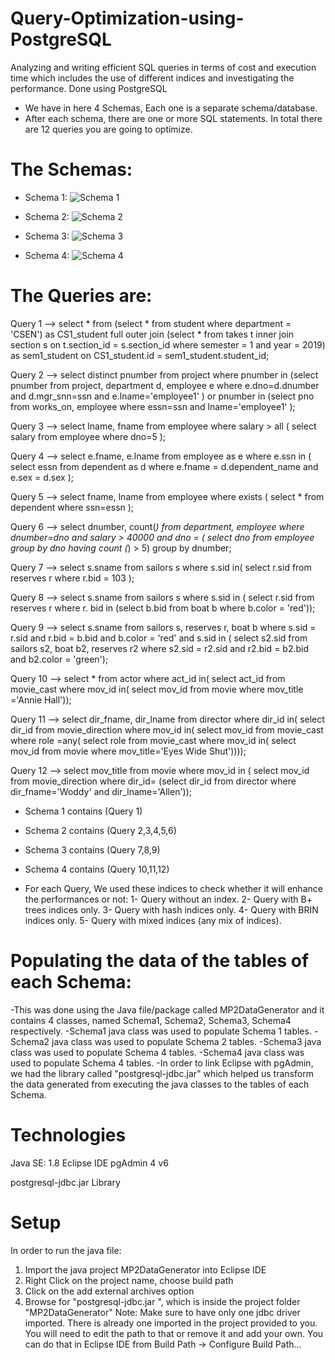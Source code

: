 # Query-Optimization-using-PostgreSQL
Analyzing and writing efficient SQL queries in terms of cost and execution time which includes the use of different indices and investigating the performance. Done using PostgreSQL

* We have in here 4 Schemas, Each one is a separate schema/database.
* After each schema, there are one or more SQL statements. In total there are 12 queries you are going to optimize.

# The Schemas:

* Schema 1:
![Schema 1](https://user-images.githubusercontent.com/105018459/176202995-14647a64-a8d8-4606-a494-941ee735f9e8.PNG)

* Schema 2:
![Schema 2](https://user-images.githubusercontent.com/105018459/176203113-73713a97-fedc-46ac-8ac4-bd155179eecd.PNG)

* Schema 3:
![Schema 3](https://user-images.githubusercontent.com/105018459/176203161-1e8aed4e-228e-4a9d-8516-c9ac344b0304.PNG)

* Schema 4:
![Schema 4](https://user-images.githubusercontent.com/105018459/176203210-a24bf990-1c91-4074-a18f-a1f05d9c7c9c.PNG)


# The Queries are:
 
Query 1 -->  select * 
from (select * 
from student 
where 
department = 'CSEN') as CS1_student 
full outer join
(select * 
from takes t inner join section s 
on t.section_id = s.section_id 
where semester = 1 
and 
year = 2019) as sem1_student 
on CS1_student.id = sem1_student.student_id; 


Query 2 --> select distinct pnumber 
from project 
where pnumber in
(select pnumber 
from project, department d, employee e 
where e.dno=d.dnumber 
and 
 d.mgr_snn=ssn 
and 
 e.lname='employee1' ) 
or 
pnumber in
(select pno 
 from works_on, employee 
 where essn=ssn and lname='employee1' ); 

    
Query 3 --> select lname, fname 
from employee 
where salary > all ( 
select salary 
from employee 
where dno=5 );


Query 4 --> select e.fname, e.lname 
from employee as e 
where e.ssn in ( 
select essn 
from dependent as d 
where e.fname = d.dependent_name 
and 
e.sex = d.sex ); 


Query 5 --> select fname, lname 
from employee 
where exists ( select * 
 from dependent 
 where ssn=essn ); 
 
 
Query 6 --> select dnumber, count(*) 
from department, employee 
where dnumber=dno 
and 
salary > 40000 
and 
dno = ( 
 select dno 
 from employee 
 group by dno 
 having count (*) > 5) 
group by dnumber; 

Query 7 --> select s.sname 
from sailors s 
where 
s.sid in( select r.sid 
from reserves r 
where r.bid = 103 ); 


Query 8 --> select s.sname 
from sailors s 
where s.sid in ( select r.sid 
from reserves r 
where r. bid in (select b.bid 
from boat b 
where b.color = 'red'));


Query 9 --> select s.sname 
from sailors s, reserves r, boat b 
where 
s.sid = r.sid 
and 
r.bid = b.bid 
and 
b.color = 'red' 
and 
s.sid in ( select s2.sid 
from sailors s2, boat b2, reserves r2 
where s2.sid = r2.sid 
and 
r2.bid = b2.bid 
and 
b2.color = 'green');


Query 10 --> select * 
from actor 
where act_id in( 
select act_id 
from movie_cast 
where mov_id in( 
select mov_id 
from movie 
where mov_title ='Annie Hall'));


Query 11 --> select dir_fname, dir_lname 
from director 
where dir_id in( 
select dir_id 
from movie_direction 
where mov_id in( 
select mov_id 
from movie_cast 
where role =any( select role 
from movie_cast 
 where mov_id in( 
select mov_id 
from movie 
where
mov_title='Eyes 
Wide Shut')))); 


Query 12 --> select mov_title 
from movie 
where mov_id in ( 
select mov_id 
from movie_direction 
where dir_id= 
(select dir_id 
from director 
where dir_fname='Woddy' 
and 
dir_lname='Allen')); 

    

* Schema 1 contains (Query 1)
* Schema 2 contains (Query 2,3,4,5,6)
* Schema 3 contains (Query 7,8,9)
* Schema 4 contains (Query 10,11,12)



* For each Query, We used these indices to check whether it will enhance the performances or not:
 1- Query without an index.
 2- Query with B+ trees indices only.
 3- Query with hash indices only.
 4- Query with BRIN indices only.
 5- Query with mixed indices (any mix of indices).
 
 
 
# Populating the data of the tables of each Schema:
-This was done using the Java file/package called MP2DataGenerator and it contains 4 classes, named Schema1, Schema2, Schema3, Schema4 respectively.
-Schema1 java class was used to populate Schema 1 tables.
-Schema2 java class was used to populate Schema 2 tables.
-Schema3 java class was used to populate Schema 4 tables.
-Schema4 java class was used to populate Schema 4 tables.
-In order to link Eclipse with pgAdmin, we had the library called "postgresql-jdbc.jar" which helped us transform the data generated from executing the java classes to the tables of each Schema.


# Technologies

Java SE: 1.8
Eclipse IDE
pgAdmin 4 v6

postgresql-jdbc.jar Library


# Setup

In order to run the java file:
1. Import the java project MP2DataGenerator into Eclipse IDE 
2. Right Click on the project name, choose build path 
3. Click on the add external archives option 
4. Browse for "postgresql-jdbc.jar ", which is inside the project folder "MP2DataGenerator" 
Note: Make sure to have only one jdbc driver imported. There is already one imported in 
the project provided to you. You will need to edit the path to that or remove it and add 
your own. You can do that in Eclipse IDE from Build Path -> Configure Build Path... 

 
 
 
 
 
 
 
 
 
